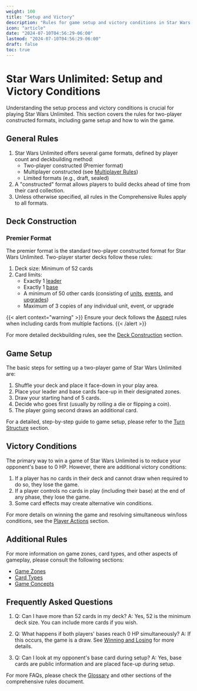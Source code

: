 ```yaml
---
weight: 100
title: "Setup and Victory"
description: "Rules for game setup and victory conditions in Star Wars Unlimited"
icon: "article"
date: "2024-07-10T04:56:29-06:00"
lastmod: "2024-07-10T04:56:29-06:00"
draft: false
toc: true
---
```


# Star Wars Unlimited: Setup and Victory Conditions

Understanding the setup process and victory conditions is crucial for playing Star Wars Unlimited. This section covers the rules for two-player constructed formats, including game setup and how to win the game.

## General Rules

1. Star Wars Unlimited offers several game formats, defined by player count and deckbuilding method:
   - Two-player constructed (Premier format)
   - Multiplayer constructed (see [Multiplayer Rules](multiplayer-rules.md))
   - Limited formats (e.g., draft, sealed)
2. A "constructed" format allows players to build decks ahead of time from their card collection.
3. Unless otherwise specified, all rules in the Comprehensive Rules apply to all formats.

## Deck Construction

### Premier Format

The premier format is the standard two-player constructed format for Star Wars Unlimited. Two-player starter decks follow these rules:

1. Deck size: Minimum of 52 cards
2. Card limits:
   - Exactly 1 [leader](card-types.md#4-leader)
   - Exactly 1 [base](card-types.md#2-base)
   - A minimum of 50 other cards (consisting of [units](card-types.md#5-unit), [events](card-types.md#3-event), and [upgrades](card-types.md#6-upgrade))
   - Maximum of 3 copies of any individual unit, event, or upgrade

{{< alert context="warning" >}}
Ensure your deck follows the [Aspect](game-concepts.md#aspects) rules when including cards from multiple factions.
{{< /alert >}}

For more detailed deckbuilding rules, see the [Deck Construction](deck-construction.md) section.

## Game Setup

The basic steps for setting up a two-player game of Star Wars Unlimited are:

1. Shuffle your deck and place it face-down in your play area.
2. Place your leader and base cards face-up in their designated zones.
3. Draw your starting hand of 5 cards.
4. Decide who goes first (usually by rolling a die or flipping a coin).
5. The player going second draws an additional card.

For a detailed, step-by-step guide to game setup, please refer to the [Turn Structure](turn-structure.md#setup-phase) section.

## Victory Conditions

The primary way to win a game of Star Wars Unlimited is to reduce your opponent's base to 0 HP. However, there are additional victory conditions:

1. If a player has no cards in their deck and cannot draw when required to do so, they lose the game.
2. If a player controls no cards in play (including their base) at the end of any phase, they lose the game.
3. Some card effects may create alternative win conditions.

For more details on winning the game and resolving simultaneous win/loss conditions, see the [Player Actions](player-actions.md#winning-and-losing) section.

## Additional Rules

For more information on game zones, card types, and other aspects of gameplay, please consult the following sections:

- [Game Zones](game-zones.md)
- [Card Types](card-types.md)
- [Game Concepts](game-concepts.md)

## Frequently Asked Questions

1. Q: Can I have more than 52 cards in my deck?
   A: Yes, 52 is the minimum deck size. You can include more cards if you wish.

2. Q: What happens if both players' bases reach 0 HP simultaneously?
   A: If this occurs, the game is a draw. See [Winning and Losing](player-actions.md#winning-and-losing) for more details.

3. Q: Can I look at my opponent's base card during setup?
   A: Yes, base cards are public information and are placed face-up during setup.

For more FAQs, please check the [Glossary](glossary.md) and other sections of the comprehensive rules document.